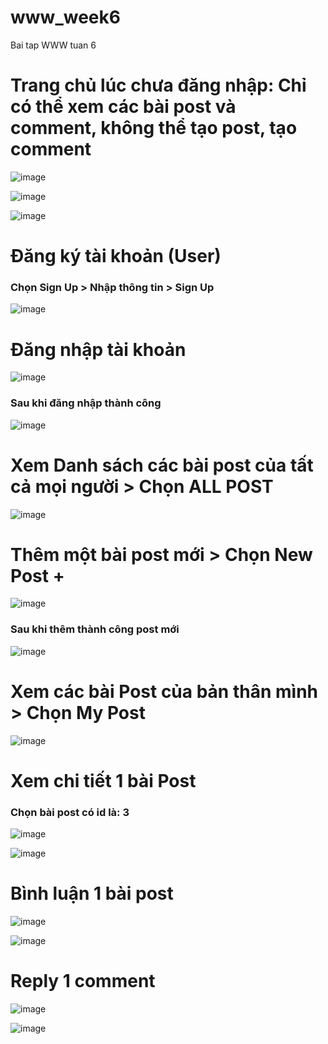 # www_week6
Bai tap WWW tuan 6

<h1>Trang chủ lúc chưa đăng nhập: Chỉ có thể xem các bài post và comment, không thể tạo post, tạo comment</h1>

![image](https://github.com/nguyenhieu1435/www_week6/assets/70377398/053310d7-2d22-4efe-ab67-f0faf144de85)

![image](https://github.com/nguyenhieu1435/www_week6/assets/70377398/b25d0a91-80e9-4c97-bdbf-093eac151676)

![image](https://github.com/nguyenhieu1435/www_week6/assets/70377398/7fab6017-4691-4af9-938d-6d5046639705)

<h1>Đăng ký tài khoản  (User)</h1>

<h3>Chọn Sign Up > Nhập thông tin > Sign Up</h3>

![image](https://github.com/nguyenhieu1435/www_week6/assets/70377398/2d116d24-94ba-476f-ae6c-17f2bd0bfcca)

<h1>Đăng nhập tài khoản</h1>

![image](https://github.com/nguyenhieu1435/www_week6/assets/70377398/089945af-4664-4682-bdb8-2b39b167b7a5)

<h3>Sau khi đăng nhập thành công</h3>

![image](https://github.com/nguyenhieu1435/www_week6/assets/70377398/17aa0fb9-7947-4244-b65c-67a1323b9f86)

<h1>Xem Danh sách các bài post của tất cả mọi người > Chọn ALL POST</h1>

![image](https://github.com/nguyenhieu1435/www_week6/assets/70377398/ed9458d2-82eb-403e-a06c-9d1c2483294c)

<h1>Thêm một bài post mới > Chọn New Post +</h1>

![image](https://github.com/nguyenhieu1435/www_week6/assets/70377398/6a613057-e9ae-461e-bfdd-2192ed02e100)

<h3>Sau khi thêm thành công post mới</h3>

![image](https://github.com/nguyenhieu1435/www_week6/assets/70377398/5bb0bfbf-b488-4c3c-8ab6-7df2781f0fc5)

<h1>Xem các bài Post của bản thân mình > Chọn My Post</h1>

![image](https://github.com/nguyenhieu1435/www_week6/assets/70377398/53a1e5e0-451f-4926-935c-417b4e42adb7)

<h1>Xem chi tiết 1 bài Post</h1>

<h3>Chọn bài post có id là: 3</h3>

![image](https://github.com/nguyenhieu1435/www_week6/assets/70377398/5b36f185-6032-4f8b-ab67-9ca8a34a46d9)

![image](https://github.com/nguyenhieu1435/www_week6/assets/70377398/c1920482-f2ee-4597-b3c8-e8832a1c3eba)

<h1>Bình luận 1 bài post</h1>

![image](https://github.com/nguyenhieu1435/www_week6/assets/70377398/20f34726-cfbd-42de-9916-c9896f25e26f)

![image](https://github.com/nguyenhieu1435/www_week6/assets/70377398/7004eb33-d2b9-4a35-8a85-d5be0cb29be9)

<h1>Reply 1 comment</h1>

![image](https://github.com/nguyenhieu1435/www_week6/assets/70377398/67a367aa-fb68-4a9c-9d0f-1d2f109cd13b)

![image](https://github.com/nguyenhieu1435/www_week6/assets/70377398/f6618717-c28d-4297-a786-e5d873974924)

















